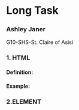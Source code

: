 <!DOCTYPE>
<html> 
</html>
<body>
<h1>Long Task</h1>
 <h3>Ashley Janer</h3>                                      </h3>G10-SHS-St. Claire of Asisi</h3>



<h3>1. HTML</h3>
<h4>Definition:</h4>
<h4>Example:</h4>



<h3>2.ELEMENT</h3>
<h4></h4>

